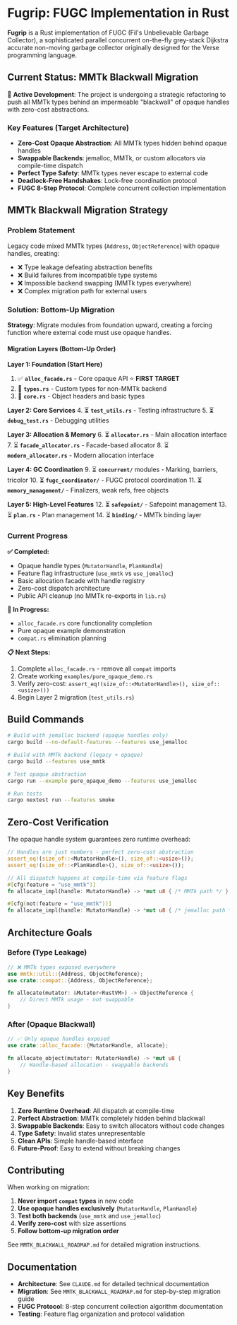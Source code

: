 # Fugrip: FUGC Implementation in Rust

**Fugrip** is a Rust implementation of FUGC (Fil's Unbelievable Garbage Collector), a sophisticated parallel concurrent on-the-fly grey-stack Dijkstra accurate non-moving garbage collector originally designed for the Verse programming language.

## Current Status: MMTk Blackwall Migration

🚧 **Active Development**: The project is undergoing a strategic refactoring to push all MMTk types behind an impermeable "blackwall" of opaque handles with zero-cost abstractions.

### Key Features (Target Architecture)
- **Zero-Cost Opaque Abstraction**: All MMTk types hidden behind opaque handles
- **Swappable Backends**: jemalloc, MMTk, or custom allocators via compile-time dispatch
- **Perfect Type Safety**: MMTk types never escape to external code
- **Deadlock-Free Handshakes**: Lock-free coordination protocol
- **FUGC 8-Step Protocol**: Complete concurrent collection implementation

## MMTk Blackwall Migration Strategy

### Problem Statement
Legacy code mixed MMTk types (`Address`, `ObjectReference`) with opaque handles, creating:
- ❌ Type leakage defeating abstraction benefits
- ❌ Build failures from incompatible type systems
- ❌ Impossible backend swapping (MMTk types everywhere)
- ❌ Complex migration path for external users

### Solution: Bottom-Up Migration
**Strategy**: Migrate modules from foundation upward, creating a forcing function where external code must use opaque handles.

#### Migration Layers (Bottom-Up Order)

**Layer 1: Foundation (Start Here)**
1. ✅ **`alloc_facade.rs`** - Core opaque API ⭐ **FIRST TARGET**
2. 🔄 **`types.rs`** - Custom types for non-MMTk backend
3. 🔄 **`core.rs`** - Object headers and basic types

**Layer 2: Core Services**
4. ⏳ **`test_utils.rs`** - Testing infrastructure
5. ⏳ **`debug_test.rs`** - Debugging utilities

**Layer 3: Allocation & Memory**
6. ⏳ **`allocator.rs`** - Main allocation interface
7. ⏳ **`facade_allocator.rs`** - Facade-based allocator
8. ⏳ **`modern_allocator.rs`** - Modern allocation interface

**Layer 4: GC Coordination**
9. ⏳ **`concurrent/`** modules - Marking, barriers, tricolor
10. ⏳ **`fugc_coordinator/`** - FUGC protocol coordination
11. ⏳ **`memory_management/`** - Finalizers, weak refs, free objects

**Layer 5: High-Level Features**
12. ⏳ **`safepoint/`** - Safepoint management
13. ⏳ **`plan.rs`** - Plan management
14. ⏳ **`binding/`** - MMTk binding layer

### Current Progress

**✅ Completed:**
- Opaque handle types (`MutatorHandle`, `PlanHandle`)
- Feature flag infrastructure (`use_mmtk` vs `use_jemalloc`)
- Basic allocation facade with handle registry
- Zero-cost dispatch architecture
- Public API cleanup (no MMTk re-exports in `lib.rs`)

**🔄 In Progress:**
- `alloc_facade.rs` core functionality completion
- Pure opaque example demonstration
- `compat.rs` elimination planning

**📋 Next Steps:**
1. Complete `alloc_facade.rs` - remove all `compat` imports
2. Create working `examples/pure_opaque_demo.rs`
3. Verify zero-cost: `assert_eq!(size_of::<MutatorHandle>(), size_of::<usize>())`
4. Begin Layer 2 migration (`test_utils.rs`)

## Build Commands

```bash
# Build with jemalloc backend (opaque handles only)
cargo build --no-default-features --features use_jemalloc

# Build with MMTk backend (legacy + opaque)
cargo build --features use_mmtk

# Test opaque abstraction
cargo run --example pure_opaque_demo --features use_jemalloc

# Run tests
cargo nextest run --features smoke
```

## Zero-Cost Verification

The opaque handle system guarantees zero runtime overhead:

```rust
// Handles are just numbers - perfect zero-cost abstraction
assert_eq!(size_of::<MutatorHandle>(), size_of::<usize>());
assert_eq!(size_of::<PlanHandle>(), size_of::<usize>());

// All dispatch happens at compile-time via feature flags
#[cfg(feature = "use_mmtk")]
fn allocate_impl(handle: MutatorHandle) -> *mut u8 { /* MMTk path */ }

#[cfg(not(feature = "use_mmtk"))]
fn allocate_impl(handle: MutatorHandle) -> *mut u8 { /* jemalloc path */ }
```

## Architecture Goals

### Before (Type Leakage)
```rust
// ❌ MMTk types exposed everywhere
use mmtk::util::{Address, ObjectReference};
use crate::compat::{Address, ObjectReference};

fn allocate(mutator: &Mutator<RustVM>) -> ObjectReference {
    // Direct MMTk usage - not swappable
}
```

### After (Opaque Blackwall)
```rust
// ✅ Only opaque handles exposed
use crate::alloc_facade::{MutatorHandle, allocate};

fn allocate_object(mutator: MutatorHandle) -> *mut u8 {
    // Handle-based allocation - swappable backends
}
```

## Key Benefits

1. **Zero Runtime Overhead**: All dispatch at compile-time
2. **Perfect Abstraction**: MMTk completely hidden behind blackwall
3. **Swappable Backends**: Easy to switch allocators without code changes
4. **Type Safety**: Invalid states unrepresentable
5. **Clean APIs**: Simple handle-based interface
6. **Future-Proof**: Easy to extend without breaking changes

## Contributing

When working on migration:

1. **Never import `compat` types** in new code
2. **Use opaque handles exclusively** (`MutatorHandle`, `PlanHandle`)
3. **Test both backends** (`use_mmtk` and `use_jemalloc`)
4. **Verify zero-cost** with size assertions
5. **Follow bottom-up migration order**

See `MMTK_BLACKWALL_ROADMAP.md` for detailed migration instructions.

## Documentation

- **Architecture**: See `CLAUDE.md` for detailed technical documentation
- **Migration**: See `MMTK_BLACKWALL_ROADMAP.md` for step-by-step migration guide
- **FUGC Protocol**: 8-step concurrent collection algorithm documentation
- **Testing**: Feature flag organization and protocol validation